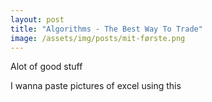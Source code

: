 ```yaml
---
layout: post
title: "Algorithms - The Best Way To Trade"
image: /assets/img/posts/mit-første.png
---
```


Alot of good stuff

I wanna paste pictures of excel using this

